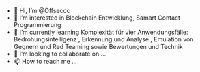 - 👋 Hi, I’m @Offseccc
- 👀 I’m interested in Blockchain Entwicklung, Samart Contact Programmierung 
- 🌱 I’m currently learning Komplexität für vier Anwendungsfälle: Bedrohungsintelligenz , Erkennung und Analyse , Emulation von Gegnern und Red Teaming sowie Bewertungen und Technik
- 💞️ I’m looking to collaborate on ...
- 📫 How to reach me ...

<!---
Offseccc/Offseccc is a ✨ special ✨ repository because its `README.md` (this file) appears on your GitHub profile.
You can click the Preview link to take a look at your changes.
--->
